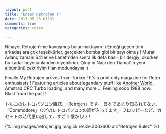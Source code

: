 ```yaml
---
layout: post
title: "Enter Retrojen !"
date: 2013-05-26 01:31
comments: true
categories: retro

---
```


Nihayet Retrojen'ime kavuşmuş bulunmaktayım :) Emeği geçen tüm arkadaşlara çok teşekkürler, gerçekten bomba gibi bir sayı olmuş ! Murat Adanç zamanı 64'ler ve Laneth'den sonra ilk defa basılı bir dergiyi okurken bu kadar heyecanlandım diyebilirim. Çıkıp bi Naci den Tiamat'ın yeni albümünü çektiriyim filan modundayım :)

Finally My Retrojen arrives from Turkey ! It's a print only magazine for Retro enthusiasts ! Featuring articles about legendary stuff like [Another World](http://www.lemonamiga.com/games/details.php?id=72), Amstrad CPC Turbo loading, and many more ... Feeling sooo 1988 now. Blast from the past !

トルコのレトロパソコン雑誌、「Retrojen」です。
日本であまり知られてない、「Commodore」などのレトロパソコンの話が入ってます。
フロッピーなど、カセットの時代思い出して、すごく懐かしい！

{% img images/retrojen.jpg magick:resize:300x600 alt:"Retrojen Rulez"  %}
